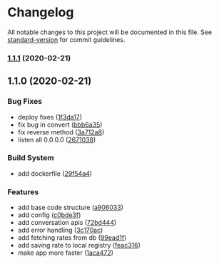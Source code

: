 # Changelog

All notable changes to this project will be documented in this file. See [standard-version](https://github.com/conventional-changelog/standard-version) for commit guidelines.

### [1.1.1](https://github.com/checkmoney/mr-solomons/compare/v1.1.0...v1.1.1) (2020-02-21)



## 1.1.0 (2020-02-21)


### Bug Fixes

* deploy fixes ([1f3da17](https://github.com/checkmoney/mr-solomons/commit/1f3da17))
* fix bug in convert ([bbb6a35](https://github.com/checkmoney/mr-solomons/commit/bbb6a35))
* fix reverse method ([3a712a8](https://github.com/checkmoney/mr-solomons/commit/3a712a8))
* listen all 0.0.0.0 ([2671038](https://github.com/checkmoney/mr-solomons/commit/2671038))


### Build System

* add dockerfile ([29f54a4](https://github.com/checkmoney/mr-solomons/commit/29f54a4))


### Features

* add base code structure ([a906033](https://github.com/checkmoney/mr-solomons/commit/a906033))
* add config ([c0bde3f](https://github.com/checkmoney/mr-solomons/commit/c0bde3f))
* add conversation apis ([72bd444](https://github.com/checkmoney/mr-solomons/commit/72bd444))
* add error handling ([3c170ac](https://github.com/checkmoney/mr-solomons/commit/3c170ac))
* add fetching rates from db ([99ead1f](https://github.com/checkmoney/mr-solomons/commit/99ead1f))
* add saving rate to local registry ([feac316](https://github.com/checkmoney/mr-solomons/commit/feac316))
* make app more faster ([1aca472](https://github.com/checkmoney/mr-solomons/commit/1aca472))
